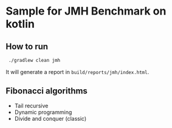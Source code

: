 # Sample for JMH Benchmark on kotlin

## How to run

```bash
 ./gradlew clean jmh
```

It will generate a report in `build/reports/jmh/index.html`.

## Fibonacci algorithms 

- Tail recursive
- Dynamic programming
- Divide and conquer (classic)

